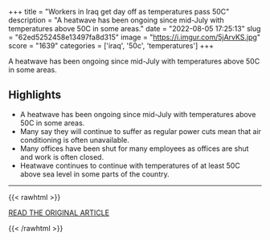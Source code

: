 +++
title = "Workers in Iraq get day off as temperatures pass 50C"
description = "A heatwave has been ongoing since mid-July with temperatures above 50C in some areas."
date = "2022-08-05 17:25:13"
slug = "62ed5252458e13497fa8d315"
image = "https://i.imgur.com/5jArvKS.jpg"
score = "1639"
categories = ['iraq', '50c', 'temperatures']
+++

A heatwave has been ongoing since mid-July with temperatures above 50C in some areas.

## Highlights

- A heatwave has been ongoing since mid-July with temperatures above 50C in some areas.
- Many say they will continue to suffer as regular power cuts mean that air conditioning is often unavailable.
- Many offices have been shut for many employees as offices are shut and work is often closed.
- Heatwave continues to continue with temperatures of at least 50C above sea level in some parts of the country.

---

{{< rawhtml >}}
  <p class="article-category">
    <a target="_blank" href="https://www.bbc.co.uk/news/world-middle-east-62426302">READ THE ORIGINAL ARTICLE</a>
  </p>
{{< /rawhtml >}}
